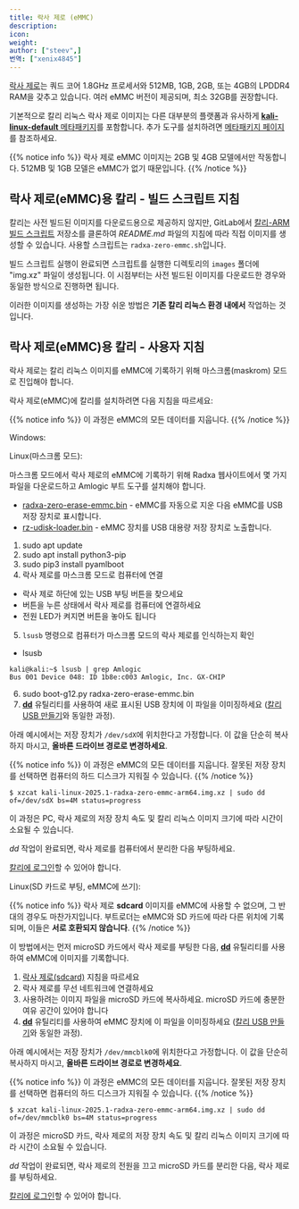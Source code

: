 ```yaml
---
title: 락사 제로 (eMMC)
description:
icon:
weight:
author: ["steev",]
번역: ["xenix4845"]
---
```


[락사 제로](https://wiki.radxa.com/Zero)는 쿼드 코어 1.8GHz 프로세서와 512MB, 1GB, 2GB, 또는 4GB의 LPDDR4 RAM을 갖추고 있습니다. 여러 eMMC 버전이 제공되며, 최소 32GB를 권장합니다.

기본적으로 칼리 리눅스 락사 제로 이미지는 다른 대부분의 플랫폼과 유사하게 [**kali-linux-default** 메타패키지](/docs/general-use/metapackages/)를 포함합니다. 추가 도구를 설치하려면 [메타패키지 페이지](/docs/general-use/metapackages/)를 참조하세요.

{{% notice info %}}
락사 제로 eMMC 이미지는 2GB 및 4GB 모델에서만 작동합니다. 512MB 및 1GB 모델은 eMMC가 없기 때문입니다.
{{% /notice %}}

<!-- 2022.2 didn't have an image, 2022.3 will 
## Kali on Radxa Zero - User Instructions

If you're unfamiliar with the details of [downloading and validating a 칼리 리눅스 image](/docs/introduction/download-official-kali-linux-images/), or for [using that image to create a bootable device](/docs/usb/live-usb-install-with-windows/), it's strongly recommended that you refer to the more detailed procedures described in the specific articles on those subjects.

To install a pre-built image of the standard build of 칼리 리눅스 on your Raspberry Pi Zero 2 W, follow these instructions:

1. Get a fast microSD card with at least 16GB capacity. Class 10 cards are highly recommended.
2. Download _and validate_ the `Kali Radxa Zero` image from the [downloads](/get-kali/) area. The process for validating an image is described in more detail on [Downloading 칼리 리눅스](/docs/introduction/download-official-kali-linux-images/).
3. Use the **[dd](https://manpages.debian.org/testing/coreutils/dd.1.en.html)** utility to image this file to your microSD card (same process as [making a Kali USB](/docs/usb/live-usb-install-with-windows/).

In our example, we assume the storage device is located at `/dev/sdX`. Do _not_ simply copy these value, **change this to the correct drive path**.

{{% notice info %}}
This process will wipe out your microSD card. If you choose the wrong storage device, you may wipe out your computers hard disk.
{{% /notice %}}

```console
$ xzcat kali-linux-2025.1-radxa-zero-emmc-arm64.img.xz | sudo dd of=/dev/sdX bs=4M status=progress
```

This process can take a while, depending on your PC, your microSD card's speed, and the size of the 칼리 리눅스 image.

Once the _dd_ operation is complete, boot up the Radxa Zero with the microSD card plugged in.

You should be able to [log in to Kali](/docs/introduction/default-credentials/).

## Kali on Radxa Zero (sdcard) - Image Customization

If you want to customize the Kali Radxa Zero sdcard image, including changes to the [packages](/docs/general-use/metapackages/) being installed, changing the [desktop environment](/docs/general-use/switching-desktop-environments/), increasing or decreasing the image file size or generally being adventurous, check out the [Kali-ARM Build-Scripts](https://gitlab.com/kalilinux/build-scripts/kali-arm) repository on GitLab, and follow the _README.md_ file's instructions. The script to use is `radxa-zero-sdcard.sh`.
-->
## 락사 제로(eMMC)용 칼리 - 빌드 스크립트 지침

칼리는 사전 빌드된 이미지를 다운로드용으로 제공하지 않지만, GitLab에서 [칼리-ARM 빌드 스크립트](https://gitlab.com/kalilinux/build-scripts/kali-arm) 저장소를 클론하여 _README.md_ 파일의 지침에 따라 직접 이미지를 생성할 수 있습니다. 사용할 스크립트는 `radxa-zero-emmc.sh`입니다.

빌드 스크립트 실행이 완료되면 스크립트를 실행한 디렉토리의 `images` 폴더에 "img.xz" 파일이 생성됩니다. 이 시점부터는 사전 빌드된 이미지를 다운로드한 경우와 동일한 방식으로 진행하면 됩니다.

이러한 이미지를 생성하는 가장 쉬운 방법은 **기존 칼리 리눅스 환경 내에서** 작업하는 것입니다.

## 락사 제로(eMMC)용 칼리 - 사용자 지침

락사 제로는 칼리 리눅스 이미지를 eMMC에 기록하기 위해 마스크롬(maskrom) 모드로 진입해야 합니다.

락사 제로(eMMC)에 칼리를 설치하려면 다음 지침을 따르세요:

{{% notice info %}}
이 과정은 eMMC의 모든 데이터를 지웁니다.
{{% /notice %}}

Windows:

<!-- TODO: Do installation in Windows and document it -->

Linux(마스크롬 모드):

마스크롬 모드에서 락사 제로의 eMMC에 기록하기 위해 Radxa 웹사이트에서 몇 가지 파일을 다운로드하고 Amlogic 부트 도구를 설치해야 합니다.

 - [radxa-zero-erase-emmc.bin](https://dl.radxa.com/zero/images/loader/radxa-zero-erase-emmc.bin) - eMMC를 자동으로 지운 다음 eMMC를 USB 저장 장치로 표시합니다.
 - [rz-udisk-loader.bin](https://dl.radxa.com/zero/images/loader/rz-udisk-loader.bin) - eMMC 장치를 USB 대용량 저장 장치로 노출합니다.

1. sudo apt update
2. sudo apt install python3-pip
3. sudo pip3 install pyamlboot
4. 락사 제로를 마스크롬 모드로 컴퓨터에 연결
  - 락사 제로 하단에 있는 USB 부팅 버튼을 찾으세요
  - 버튼을 누른 상태에서 락사 제로를 컴퓨터에 연결하세요
  - 전원 LED가 켜지면 버튼을 놓아도 됩니다
5. `lsusb` 명령으로 컴퓨터가 마스크롬 모드의 락사 제로를 인식하는지 확인
  - lsusb
```console
kali@kali:~$ lsusb | grep Amlogic
Bus 001 Device 048: ID 1b8e:c003 Amlogic, Inc. GX-CHIP
```
6. sudo boot-g12.py radxa-zero-erase-emmc.bin
7. **[dd](https://manpages.debian.org/testing/coreutils/dd.1.en.html)** 유틸리티를 사용하여 새로 표시된 USB 장치에 이 파일을 이미징하세요 ([칼리 USB 만들기](/docs/usb/live-usb-install-with-windows/)와 동일한 과정).

아래 예시에서는 저장 장치가 `/dev/sdX`에 위치한다고 가정합니다. 이 값을 단순히 복사하지 마시고, **올바른 드라이브 경로로 변경하세요**.

{{% notice info %}}
이 과정은 eMMC의 모든 데이터를 지웁니다. 잘못된 저장 장치를 선택하면 컴퓨터의 하드 디스크가 지워질 수 있습니다.
{{% /notice %}}

```console
$ xzcat kali-linux-2025.1-radxa-zero-emmc-arm64.img.xz | sudo dd of=/dev/sdX bs=4M status=progress
```

이 과정은 PC, 락사 제로의 저장 장치 속도 및 칼리 리눅스 이미지 크기에 따라 시간이 소요될 수 있습니다.

_dd_ 작업이 완료되면, 락사 제로를 컴퓨터에서 분리한 다음 부팅하세요.

[칼리에 로그인](/docs/introduction/default-credentials/)할 수 있어야 합니다.

Linux(SD 카드로 부팅, eMMC에 쓰기):

{{% notice info %}}
락사 제로 **sdcard** 이미지를 eMMC에 사용할 수 없으며, 그 반대의 경우도 마찬가지입니다. 부트로더는 eMMC와 SD 카드에 따라 다른 위치에 기록되며, 이들은 **서로 호환되지 않습니다**.
{{% /notice %}}

이 방법에서는 먼저 microSD 카드에서 락사 제로를 부팅한 다음, **[dd](https://manpages.debian.org/testing/coreutils/dd.1.en.html)** 유틸리티를 사용하여 eMMC에 이미지를 기록합니다.

1. [락사 제로(sdcard)](/docs/arm/radxa-zero-sdcard/) 지침을 따르세요
2. 락사 제로를 무선 네트워크에 연결하세요
3. 사용하려는 이미지 파일을 microSD 카드에 복사하세요. microSD 카드에 충분한 여유 공간이 있어야 합니다
4. **[dd](https://manpages.debian.org/testing/coreutils/dd.1.en.html)** 유틸리티를 사용하여 eMMC 장치에 이 파일을 이미징하세요 ([칼리 USB 만들기](/docs/usb/live-usb-install-with-windows/)와 동일한 과정).

아래 예시에서는 저장 장치가 `/dev/mmcblk0`에 위치한다고 가정합니다. 이 값을 단순히 복사하지 마시고, **올바른 드라이브 경로로 변경하세요**.

{{% notice info %}}
이 과정은 eMMC의 모든 데이터를 지웁니다. 잘못된 저장 장치를 선택하면 컴퓨터의 하드 디스크가 지워질 수 있습니다.
{{% /notice %}}

```console
$ xzcat kali-linux-2025.1-radxa-zero-emmc-arm64.img.xz | sudo dd of=/dev/mmcblk0 bs=4M status=progress
```

이 과정은 microSD 카드, 락사 제로의 저장 장치 속도 및 칼리 리눅스 이미지 크기에 따라 시간이 소요될 수 있습니다.

_dd_ 작업이 완료되면, 락사 제로의 전원을 끄고 microSD 카드를 분리한 다음, 락사 제로를 부팅하세요.

[칼리에 로그인](/docs/introduction/default-credentials/)할 수 있어야 합니다.
